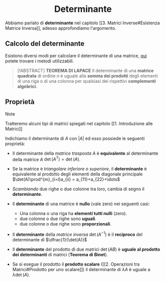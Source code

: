<h1  style="text-align: center;"> Determinante </h1>

Abbiamo parlato di **determinante** nel capitolo [[3. Matrici Inverse#Esistenza Matrice Inversa]], adesso approfondiamo l'argomento.

## Calcolo del determinante 

Esistono diversi modi per calcolare il determinante di una matrice, [qui](https://www.andreaminini.org/matematica/algebra-lineare/determinante-matrice) potete trovare i metodi utilizzabili.

> [!ABSTRACT] **TEOREMA DI LAPACE**
> Il determinante di una **matrice quadrata** di ordine $n$ è uguale alla **somma dei prodotti** degli elementi di una riga o di una colonna per qualsiasi dei rispettivi **complementi algebrici**.


## Proprietà

> [!NOTE]
>  Tratteremo alcuni tipi di matrici spiegati nel capitolo [[1. Introduzione alle Matrici]]

Indichiamo il determinante di $A$ con $|A|$ ed esso possiede le seguenti proprietà:

- Il determinante della *matrice trasposta* $A$ è **equivalente** al determinante della matrice $A$ $\det(A^{T})=\det(A)$.

- Se la matrice è *triangolare inferiore o superiore*, il **determinante**  è equivalente al prodotto degli elementi della diagonale principale $\det(A)\prod^{m}_{i=l}a_{ii} = a_{11}+a_{22}+\dots$

- *Scambiando* due righe o due colonne tra loro, cambia di segno il **determinante**.

- Il **determinante** di una matrice è **nullo** (vale zero) nei seguenti casi:
	- Una colonna o una riga ha **elementi tutti nulli** (zero).
	- due colonne o due righe sono **uguali**.
	- due colonne o due righe sono **proporzionali**.
	
- Il **determinante** della *matrice inversa* $\det(A^{-1})$ è il **reciproco** del determinante di $\dfrac{1}{\det(A)}$ 

- Il **determinante** del prodotto di due matrici $\det(AB)$ è **uguale al prodotto dei determinanti** di matrici (**Teorema di Binet**).

- Se si esegue il prodotto il **prodotto scalare** ([[2. Operazioni tra Matrici#Prodotto per uno scalare]]) il determinante di $\lambda A$ è uguale a $\lambda \det(A)$.







